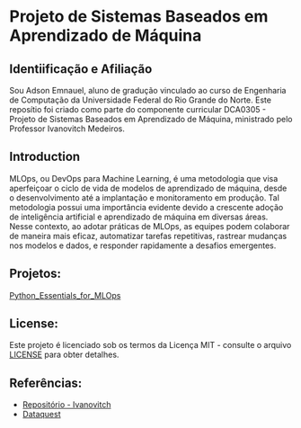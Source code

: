 # Projeto de Sistemas Baseados em Aprendizado de Máquina

## Identiificação e Afiliação
Sou Adson Emnauel, aluno de gradução vinculado ao curso de Engenharia de Computação da Universidade Federal do Rio Grande do Norte. Este reposítio foi criado como parte do componente curricular DCA0305 - 
Projeto de Sistemas Baseados em Aprendizado de Máquina, ministrado pelo Professor Ivanovitch Medeiros.

## Introduction 

MLOps, ou DevOps para Machine Learning, é uma metodologia que visa aperfeiçoar o ciclo de vida de modelos de aprendizado de máquina, desde o desenvolvimento até a implantação e monitoramento em produção. Tal metodologia possui uma importância evidente devido a crescente adoção de inteligência artificial e aprendizado de máquina em diversas áreas. Nesse contexto, ao adotar práticas de MLOps, as equipes podem colaborar de maneira mais eficaz, automatizar tarefas repetitivas, rastrear mudanças nos modelos e dados, e responder rapidamente a desafios emergentes.

## Projetos: 
[Python_Essentials_for_MLOps](https://github.com/AdEmanuel/mlops2023/tree/main/Python_Essentials_for_MLOps)

## License:
Este projeto é licenciado sob os termos da Licença MIT - consulte o arquivo [LICENSE](https://github.com/AdEmanuel/mlops2023/blob/main/LICENSE) para obter detalhes. 

## Referências:
 - [Repositório - Ivanovitch](https://github.com/ivanovitchm/mlops)
 - [Dataquest](https://github.com/dataquestio/project-walkthroughs)

